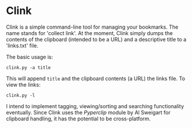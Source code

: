 Clink
=====

Clink is a simple command-line tool for managing your bookmarks. The name stands for 'collect link'. At the moment, Clink simply dumps the contents of the clipboard (intended to be a URL) and a descriptive title to a 'links.txt' file.

The basic usage is:

`clink.py -a title`

This will append `title` and the clipboard contents (a URL) the links file. To view the links:

`clink.py -l`

I intend to implement tagging, viewing/sorting and searching functionality eventually. Since Clink uses the _Pyperclip_ module by Al Sweigart for clipboard handling, it has the potential to be cross-platform.
